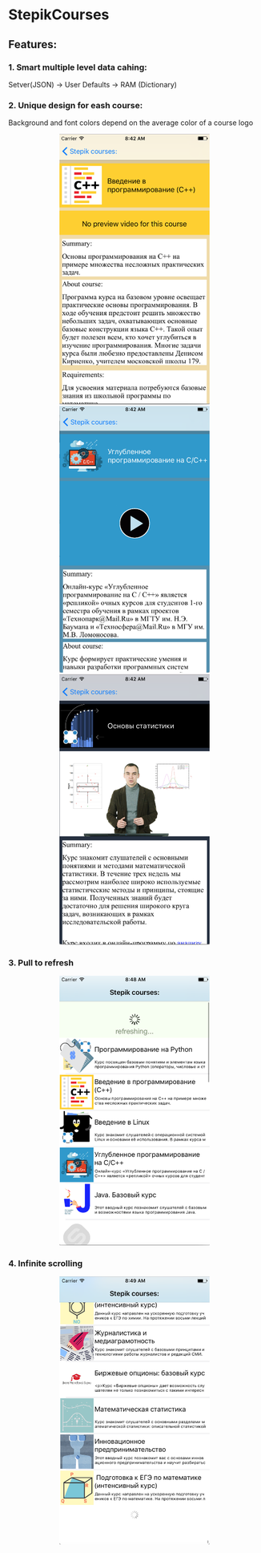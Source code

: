 # StepikCourses

## Features:

### 1. Smart multiple level data cahing:
Setver(JSON) -> User Defaults -> RAM (Dictionary)

### 2. Unique design for eash course:
Background and font colors depend on the average color of a course logo

<p align="center">
<img float="left" src="screenshots/coursePage1.png" width="300"/>
<img float="left" src="screenshots/coursePage2.png" width="300"/>
<img float="left" src="screenshots/coursePage3.png" width="300"/>
</p>

### 3. Pull to refresh

<p align="center">
<img float="left" src="screenshots/pullToRefresh.png" width="300"/>
</p>

### 4. Infinite scrolling

<p align="center">
<img float="left" src="screenshots/infiniteScrolling.png" width="300"/>
</p>
